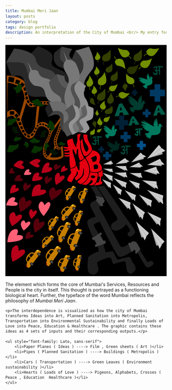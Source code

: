 ```yaml
---
title: Mumbai Meri Jaan
layout: posts
category: blog
tags: design portfolio
description: An interpretation of the City of Mumbai <br/> My entry for Poster Design Competition for Interdesign Mumbai, 2014 organized by WeSchool, ICSID and IDA
---
```

<p>
	<img src="/images/Humanizing A Metropolis_Inkscape.svg">
	<p>The element which forms the core of Mumbai's Services, Resources and People is the city in itself. This thought is portrayed as a functioning biological heart. Further, the typeface of the word Mumbai reflects the philosophy of <em>Mumbai Meri Jaan</em>.</p>

	<p>The interdependence is visualized as how the city of Mumbai transforms Ideas into Art, Planned Sanitation into Metropolis, Transportation into Environmental Sustainability and finally Loads of Love into Peace, Education & Healthcare . The graphic contains these ideas as 4 sets of inputs and their corresponding outputs.</p>

	<ul style="font-family: Lato, sans-serif">
		<li>Paper Planes ( Ideas ) ----> Film , Green sheets ( Art )</li>
		<li>Pipes ( Planned Sanitation ) ----> Buildings ( Metropolis )</li>
		<li>Cars ( Transportation ) ----> Green Leaves ( Environment sustainability )</li>
		<li>Hearts ( Loads of Love ) ----> Pigeons, Alphabets, Crosses ( Peace , Education  Healthcare )</li> 
	</ul>
</p>